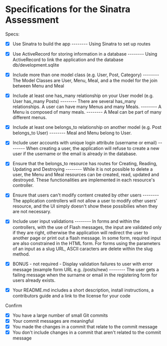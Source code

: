 # Specifications for the Sinatra Assessment

Specs:
- [x] Use Sinatra to build the app
-------- Using Sinatra to set up routes
- [x] Use ActiveRecord for storing information in a database
-------- Using ActiveRecord to link the application and the database db/development.sqlite
- [x] Include more than one model class (e.g. User, Post, Category)
-------- The Model Classes are User, Menu, Meal, and a the model for the join between Menu and Meal
- [x] Include at least one has_many relationship on your User model (e.g. User has_many Posts)
-------- There are several has_many relationships. A user can have many Menus and many Meals.
-------- A Menu is composed of many meals.
-------- A Meal can be part of many different menus.
- [x] Include at least one belongs_to relationship on another model (e.g. Post belongs_to User)
-------- Meal and Menu belong to User.
- [x] Include user accounts with unique login attribute (username or email)
-------- When creating a user, the application will refuse to create a new user if the username or the email is already in the database.
- [x] Ensure that the belongs_to resource has routes for Creating, Reading, Updating and Destroying
-------- While it is not possible to delete a user, the Menu and Meal resources can be created, read, updated and destroyed. These functionalities are implemented in each resource's controller.
- [x] Ensure that users can't modify content created by other users
-------- The application controllers will not allow a user to modify other users' resource, and the UI simply doesn't show these possibilies when they are not necessary.
- [x] Include user input validations
-------- In forms and within the controllers, with the use of Flash messages, the input are validated only if they are right, otherwise the application will redirect the user to another page or print out a flash message. In some form, required input are also constrained in the HTML form. For forms using the parameters of an input as a slug URL, ASCII caracters are delete within the slug method.
- [x] BONUS - not required - Display validation failures to user with error message (example form URL e.g. /posts/new)
-------- The user gets a failing message when the surname or email in the registering form for users already exists.
- [x] Your README.md includes a short description, install instructions, a contributors guide and a link to the license for your code


Confirm
- [x] You have a large number of small Git commits
- [x] Your commit messages are meaningful
- [x] You made the changes in a commit that relate to the commit message
- [x] You don't include changes in a commit that aren't related to the commit message
